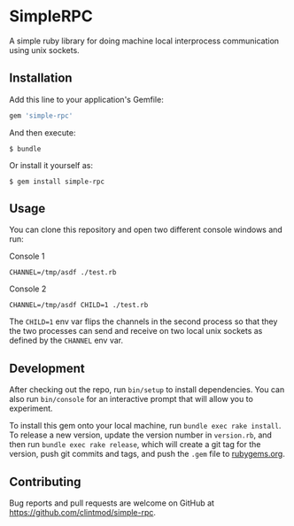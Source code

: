 # SimpleRPC

A simple ruby library for doing machine local interprocess communication using unix sockets.

## Installation

Add this line to your application's Gemfile:

```ruby
gem 'simple-rpc'
```

And then execute:

    $ bundle

Or install it yourself as:

    $ gem install simple-rpc

## Usage

You can clone this repository and open two different console windows and run:

Console 1

`CHANNEL=/tmp/asdf ./test.rb `

Console 2

`CHANNEL=/tmp/asdf CHILD=1 ./test.rb`


The `CHILD=1` env var flips the channels in the second process so that they the two processes can send and receive on two local unix sockets as defined by the `CHANNEL` env var.

## Development

After checking out the repo, run `bin/setup` to install dependencies. You can also run `bin/console` for an interactive prompt that will allow you to experiment.

To install this gem onto your local machine, run `bundle exec rake install`. To release a new version, update the version number in `version.rb`, and then run `bundle exec rake release`, which will create a git tag for the version, push git commits and tags, and push the `.gem` file to [rubygems.org](https://rubygems.org).

## Contributing

Bug reports and pull requests are welcome on GitHub at https://github.com/clintmod/simple-rpc.
